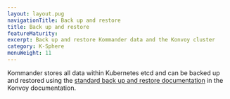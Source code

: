 ```yaml
---
layout: layout.pug
navigationTitle: Back up and restore
title: Back up and restore
featureMaturity:
excerpt: Back up and restore Kommander data and the Konvoy cluster
category: K-Sphere
menuWeight: 11
---
```


Kommander stores all data within Kubernetes etcd and can be backed up and restored using the [standard back up and restore documentation](/ksphere/konvoy/latest/backup) in the Konvoy documentation.
